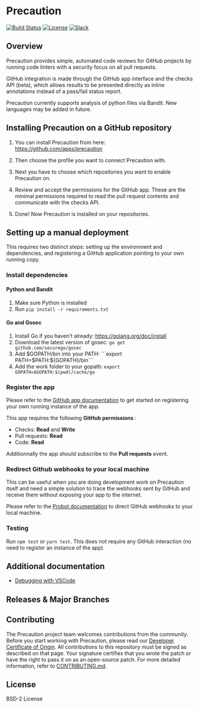 <!--
    Copyright 2018 VMware, Inc.
    SPDX-License-Identifier: BSD-2-Clause
-->

# Precaution

[![Build Status](https://travis-ci.com/vmware/precaution.svg?branch=master)](https://travis-ci.com/vmware/precaution)
[![License](https://img.shields.io/badge/License-BSD%202--Clause-orange.svg)](https://github.com/vmware/precaution/blob/master/LICENSE.txt)
[![Slack](https://img.shields.io/badge/slack-join%20chat%20%E2%86%92-e01563.svg)](https://code.vmware.com/web/code/join)

## Overview

Precaution provides simple, automated code reviews for GitHub projects by running
code linters with a security focus on all pull requests.

GitHub integration is made through the GitHub app interface and the checks API (beta),
which allows results to be presented directly as inline annotations instead of
a pass/fail status report.


Precaution currently supports analysis of python files via Bandit. New languages may be added in future.

## Installing Precaution on a GitHub repository

1. You can install Precaution from here: https://github.com/apps/precaution

2. Then choose the profile you want to connect Precaution with.

3. Next you have to choose which repositories you want to enable Precaution on. 

4. Review and accept the permissions for the GitHub app. These are the minimal permissions required to read the pull request contents
and communicate with the checks API.
 
5. Done! Now Precaution is installed on your repositories.

## Setting up a manual deployment

This requires two distinct steps: setting up the environment and dependencies, and registering a GitHub application pointing to your own running copy.

### Install dependencies

#### Python and Bandit

1. Make sure Python is installed 
2. Run ```pip install -r requirements.txt```

#### Go and Gosec

1. Install Go if you haven't already: https://golang.org/doc/install 
2. Download the latest version of gosec:
```go get github.com/securego/gosec```
3. Add $GOPATH/bin into your PATH:
```export PATH=$PATH:${GOPATH}/bin```
4. Add the work folder to your gopath:
```export GOPATH=$GOPATH:$(pwd)/cache/go```

### Register the app

Please refer to the [GitHub app documentation](https://developer.github.com/apps/building-your-first-github-app/#one-time-setup) to get started on registering your own running instance of the app.

This app requires the following **GitHub permissions** :
* Checks: **Read** and **Write**
* Pull requests: **Read**
* Code: **Read**

Additionnally the app should subscribe to the **Pull requests** event.

### Redirect Github webhooks to your local machine

This can be useful when you are doing development work on Precaution itself and need a simple solution to trace the webhooks sent by GitHub and receive them without exposing your app to the internet.

Please refer to the [Probot documentation](https://probot.github.io/docs/development/#configuring-a-github-app)
to direct GitHub webhooks to your local machine.

### Testing

Run ```npm test``` or ```yarn test```. This does not require any GitHub interaction (no need to register an instance of the app).

## Additional documentation

- [Debugging with VSCode](docs/localdev.md)

## Releases & Major Branches

## Contributing

The Precaution project team welcomes contributions from the community. Before you start working with Precaution, please read our [Developer Certificate of Origin](https://cla.vmware.com/dco). All contributions to this repository must be signed as described on that page. Your signature certifies that you wrote the patch or have the right to pass it on as an open-source patch. For more detailed information, refer to [CONTRIBUTING.md](CONTRIBUTING.md).

## License

BSD-2 License
